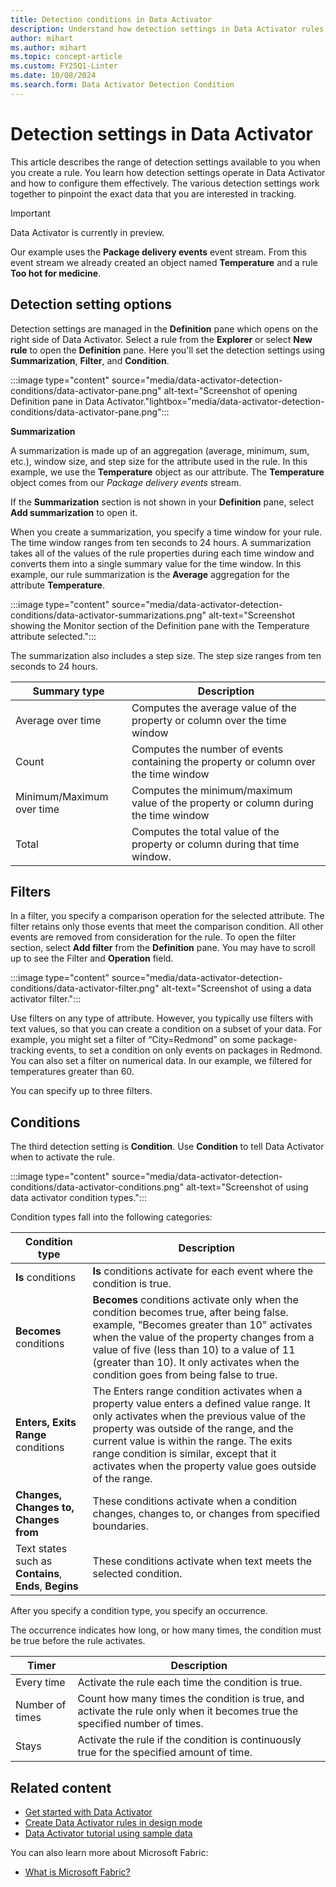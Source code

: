 ```yaml
---
title: Detection conditions in Data Activator
description: Understand how detection settings in Data Activator rules operate and learn how to configure them effectively.
author: mihart
ms.author: mihart
ms.topic: concept-article
ms.custom: FY25Q1-Linter
ms.date: 10/08/2024
ms.search.form: Data Activator Detection Condition
---
```


# Detection settings in Data Activator

This article describes the range of detection settings available to you when you create a rule. You learn how detection settings operate in Data Activator and how to configure them effectively. The various detection settings work together to pinpoint the exact data that you are interested in tracking. 

> [!IMPORTANT]
> Data Activator is currently in preview.

Our example uses the **Package delivery events** event stream. From this event stream we already created an object named **Temperature** and a rule **Too hot for medicine**. 

## Detection setting options

Detection settings are managed in the **Definition** pane which opens on the right side of Data Activator. Select a rule from the **Explorer** or select **New rule** to open the **Definition** pane. Here you'll set the detection settings using **Summarization**, **Filter**, and **Condition**.

:::image type="content" source="media/data-activator-detection-conditions/data-activator-pane.png" alt-text="Screenshot of opening Definition pane in Data Activator."lightbox="media/data-activator-detection-conditions/data-activator-pane.png":::

**Summarization**

A summarization is made up of an aggregation (average, minimum, sum, etc.), window size, and step size for the attribute used in the rule. In this example, we use the **Temperature** object as our attribute. The **Temperature** object comes from our *Package delivery events* stream.

If the **Summarization** section is not shown in your **Definition** pane, select **Add summarization** to open it.

When you create a summarization, you specify a time window for your rule.  The time window ranges from ten seconds to 24 hours. A summarization takes all of the values of the rule properties during each time window and converts them into a single summary value for the time window. In this example, our rule summarization is the **Average** aggregation for the attribute **Temperature**. 

:::image type="content" source="media/data-activator-detection-conditions/data-activator-summarizations.png" alt-text="Screenshot showing the Monitor section of the Definition pane with the Temperature attribute selected.":::

The summarization also includes a step size. The step size ranges from ten seconds to 24 hours. 

|Summary type  |Description  |
|---------|---------|
|Average over time      |Computes the average value of the property or column over the time window|
|Count     |Computes the number of events containing the property or column over the time window|
|Minimum/Maximum over time     |Computes the minimum/maximum value of the property or column during the time window|
Total  | Computes the total value of the property or column during that time window. 

## Filters

In a filter, you specify a comparison operation for the selected attribute. The filter retains only those events that meet the comparison condition. All other events are removed from consideration for the rule. To open the filter section, select **Add filter** from the **Definition** pane. You may have to scroll up to see the Filter and **Operation** field. 

:::image type="content" source="media/data-activator-detection-conditions/data-activator-filter.png" alt-text="Screenshot of using a data activator filter.":::

Use filters on any type of attribute. However, you typically use filters with text values, so that you can create a condition on a subset of your data. For example, you might set a filter of “City=Redmond” on some package-tracking events, to set a condition on only events on packages in Redmond. You can also set a filter on numerical data. In our example, we filtered for temperatures greater than 60. 

You can specify up to three filters.

## Conditions

The third detection setting is **Condition**. Use **Condition** to tell Data Activator when to activate the rule. 

:::image type="content" source="media/data-activator-detection-conditions/data-activator-conditions.png" alt-text="Screenshot of using data activator condition types.":::

Condition types fall into the following categories:

|Condition type  |Description  |
|---------|---------|
|**Is** conditions     |**Is** conditions activate for each event where the condition is true. |
|**Becomes** conditions     |**Becomes** conditions activate only when the condition becomes true, after being false.  example, "Becomes greater than 10" activates when the value of the property changes from a value of five (less than 10) to a value of 11 (greater than 10). It only activates when the condition goes from being false to true. |
|**Enters, Exits Range** conditions     |The Enters range condition activates when a property value enters a defined value range. It only activates when the previous value of the property was outside of the range, and the current value is within the range. The exits range condition is similar, except that it activates when the property value goes outside of the range. |
|**Changes, Changes to, Changes from**     |These conditions activate when a condition changes, changes to, or changes from specified boundaries.   |
Text states such as **Contains**, **Ends**, **Begins**  | These conditions activate when text meets the selected condition. 

After you specify a condition type, you specify an occurrence.

The occurrence indicates how long, or how many times, the condition must be true before the rule activates.

|Timer  |Description  |
|---------|---------|
|Every time |Activate the rule each time the condition is true. |
|Number of times |Count how many times the condition is true, and activate the rule only when it becomes true the specified number of times. |
|Stays |Activate the rule if the condition is continuously true for the specified amount of time. |

## Related content

* [Get started with Data Activator](data-activator-get-started.md)
* [Create Data Activator rules in design mode](data-activator-create-triggers-design-mode.md)
* [Data Activator tutorial using sample data](data-activator-tutorial.md)

You can also learn more about Microsoft Fabric:

* [What is Microsoft Fabric?](../get-started/microsoft-fabric-overview.md)
